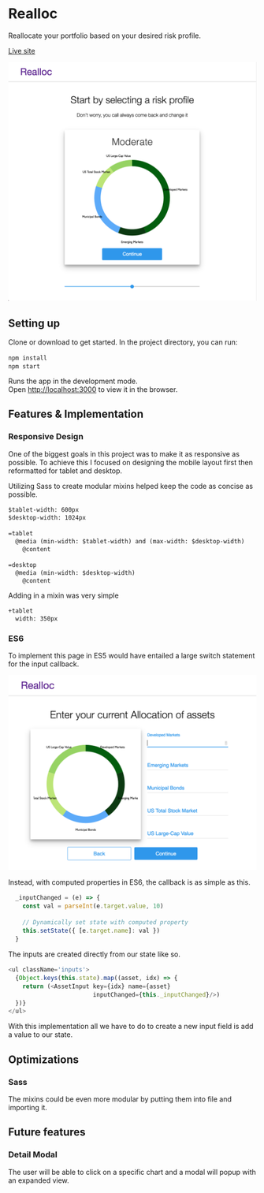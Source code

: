 # Realloc

Reallocate your portfolio based on your desired risk profile.

[Live site](https://realloc.herokuapp.com/#/?_k=2yjq9c)

![Risk Page](assets/RiskPage.png)


## Setting up

Clone or download to get started.  In the project directory, you can run:

`npm install`<br>
`npm start`

Runs the app in the development mode.<br>
Open [http://localhost:3000](http://localhost:3000) to view it in the browser.


## Features & Implementation

### Responsive Design

One of the biggest goals in this project was to make it as responsive as possible. To achieve this I focused on designing the mobile layout first then reformatted for tablet and desktop.  

Utilizing Sass to create modular mixins helped keep the code as concise as possible.

```
$tablet-width: 600px
$desktop-width: 1024px

=tablet
  @media (min-width: $tablet-width) and (max-width: $desktop-width)
    @content

=desktop
  @media (min-width: $desktop-width)
    @content
```

Adding in a mixin was very simple

```
+tablet
  width: 350px
```

### ES6

To implement this page in ES5 would have entailed a large switch statement for the input callback.  

![Risk Page](assets/AllocPage.png)

Instead, with computed properties in ES6, the callback is as simple as this.  

```javascript
  _inputChanged = (e) => {
    const val = parseInt(e.target.value, 10)

    // Dynamically set state with computed property
    this.setState({ [e.target.name]: val })
  }
```

The inputs are created directly from our state like so.

```javascript
<ul className='inputs'>
  {Object.keys(this.state).map((asset, idx) => {
    return (<AssetInput key={idx} name={asset}
                        inputChanged={this._inputChanged}/>)
  })}
</ul>
```

With this implementation all we have to do to create a new input field is add a value to our state.

## Optimizations

### Sass

The mixins could be even more modular by putting them into file and importing it.

## Future features

### Detail Modal

The user will be able to click on a specific chart and a modal will popup with an expanded view.
